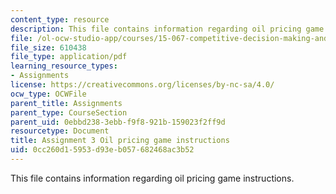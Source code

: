 ```yaml
---
content_type: resource
description: This file contains information regarding oil pricing game instructions.
file: /ol-ocw-studio-app/courses/15-067-competitive-decision-making-and-negotiation-spring-2011/0cc260d15953d93eb057682468ac3b52_MIT15_067S11_assgn03instru.pdf
file_size: 610438
file_type: application/pdf
learning_resource_types:
- Assignments
license: https://creativecommons.org/licenses/by-nc-sa/4.0/
ocw_type: OCWFile
parent_title: Assignments
parent_type: CourseSection
parent_uid: 0ebbd238-3ebb-f9f8-921b-159023f2ff9d
resourcetype: Document
title: Assignment 3 Oil pricing game instructions
uid: 0cc260d1-5953-d93e-b057-682468ac3b52
---
```

This file contains information regarding oil pricing game instructions.